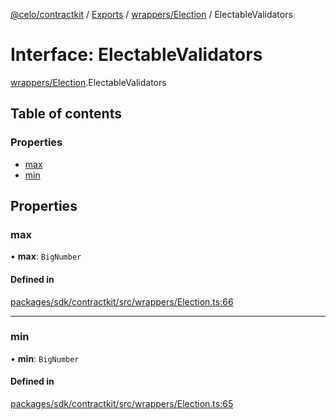 [@celo/contractkit](../README.md) / [Exports](../modules.md) / [wrappers/Election](../modules/wrappers_Election.md) / ElectableValidators

# Interface: ElectableValidators

[wrappers/Election](../modules/wrappers_Election.md).ElectableValidators

## Table of contents

### Properties

- [max](wrappers_Election.ElectableValidators.md#max)
- [min](wrappers_Election.ElectableValidators.md#min)

## Properties

### max

• **max**: `BigNumber`

#### Defined in

[packages/sdk/contractkit/src/wrappers/Election.ts:66](https://github.com/celo-org/developer-tooling/blob/master/packages/sdk/contractkit/src/wrappers/Election.ts#L66)

___

### min

• **min**: `BigNumber`

#### Defined in

[packages/sdk/contractkit/src/wrappers/Election.ts:65](https://github.com/celo-org/developer-tooling/blob/master/packages/sdk/contractkit/src/wrappers/Election.ts#L65)
